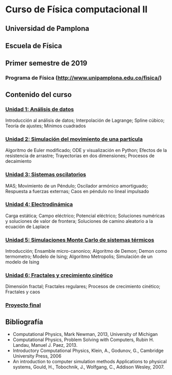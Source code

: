 # Curso de Física computacional II
## Universidad de Pamplona
## Escuela de Física
## Primer semestre de 2019

### Programa de Física (http://www.unipamplona.edu.co/fisica/)

## Contenido del curso

### [Unidad 1: Análisis de datos](clases/)
Introducción al análisis de datos; Interpolación de Lagrange; Spline cúbico; Teoría de ajustes; Mínimos cuadrados

### [Unidad 2: Simulación del movimiento de una partícula](clases/)
Algoritmo de Euler modificado; ODE y visualización en Python; Efectos de la resistencia de arrastre; Trayectorias en dos dimensiones; Procesos de decaimiento

### [Unidad 3: Sistemas oscilatorios](clases/)
MAS; Movimiento de un Péndulo; Oscilador armónico amortiguado; Respuesta a fuerzas externas; Caos en péndulo no lineal impulsado

### [Unidad 4: Electrodinámica](clases/)
Carga estática; Campo eléctrico; Potencial eléctrico; Soluciones numéricas y soluciones de valor de frontera; Soluciones de camino aleatorio a la ecuación de Laplace

### [Unidad 5: Simulaciones Monte Carlo de sistemas térmicos](clases/)
Introducción; Ensamble micro-canonico; Algoritmo de Demon; Demon como termometro; Modelo de Ising; Algoritmo Metropolis; Simulación de un modelo de Ising

### [Unidad 6: Fractales y crecimiento cinético](clases/)
Dimensión fractal; Fractales regulares; Procesos de crecimiento cinético; Fractales y caos

### [Proyecto final](clases/)

## Bibliografía
* Computational Physics, Mark Newman, 2013, University of Michigan
* Computational Physics, Problem Solving with Computers, Rubin H. Landau, Manuel J. Paez, 2013.
* Introductory Computational Physics, Klein, A., Godunov, G., Cambridge University Press, 2006
*  An introduction to computer simulation methods Applications to physical systems, Gould, H., Tobochnik, J., Wolfgang, C., Addison Wesley, 2007.
  
